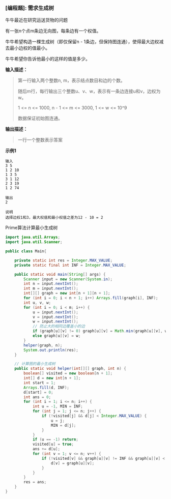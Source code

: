 ### [编程题]: 需求生成树

牛牛最近在研究运送货物的问题

有一张n个点m条边无向图，每条边有一个权值。

牛牛希望构造一棵生成树（即仅保留n - 1条边，但保持图连通），使得最大边权减去最小边权的值最小。

牛牛希望你告诉他最小的这样的值是多少。

**输入描述：**

> 第一行输入两个整数n, m，表示结点数目和边的个数。
>
> 随后m行，每行输出三个整数u、v、w，表示有一条边连接u和v，边权为w。
>
> 1 <= n <= 1000, n - 1 <= m <= 3000, 1 <= w <= 10^9
>
> 数据保证初始图连通。

**输出描述：**

> 一行一个整数表示答案

**示例1** 

```
输入
3 5
1 2 10
1 3 5
3 1 12
2 3 19
1 2 74

输出
2

说明
选择边权1和3，最大权值和最小权值之差为12 - 10 = 2
```



Prime算法计算最小生成树

```java
import java.util.Arrays;
import java.util.Scanner;

public class Main{

    private static int res = Integer.MAX_VALUE;
    private static final int INF = Integer.MAX_VALUE;

    public static void main(String[] args) {
        Scanner input = new Scanner(System.in);
        int n = input.nextInt();
        int m = input.nextInt();
        int[][] graph = new int[n + 1][n + 1];
        for (int i = 0; i < n + 1; i++) Arrays.fill(graph[i], INF);
        int u, v, w;
        for (int i = 0; i < m; i++) {
            u = input.nextInt();
            v = input.nextInt();
            w = input.nextInt();
            // 防止大的相同边覆盖小的边
            if (graph[u][v] != 0) graph[u][v] = Math.min(graph[u][v], w);
            else graph[u][v] = w;
        }
        helper(graph, n);
        System.out.println(res);
    }

    // 计算图的最小生成树
    public static void helper(int[][] graph, int n) {
        boolean[] visited = new boolean[n + 1];
        int[] d = new int[n + 1];
        int start = 1;
        Arrays.fill(d, INF);
        d[start] = 0;
        int ans = 0;
        for (int i = 1; i <= n; i++) {
            int u = -1, MIN = INF;
            for (int j = 1; j <= n; j++) {
                if (!visited[j] && d[j] < Integer.MAX_VALUE) {
                    u = j;
                    MIN = d[j];
                }
            }
            if (u == -1) return;
            visited[u] = true;
            ans += d[u];
            for (int v = 1; v <= n; v++) {
                if (!visited[v] && graph[u][v] != INF && graph[u][v] < d[v]) {
                    d[v] = graph[u][v];
                }
            }
        }
        res = ans;
    }
}
```



